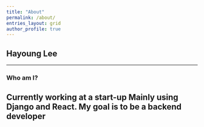 ```yaml
---
title: "About"
permalink: /about/
entries_layout: grid
author_profile: true
---
```

## Hayoung Lee
---
### Who am I?
Currently working at a start-up
Mainly using Django and React. 
My goal is to be a backend developer
---
